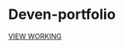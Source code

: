 # Deven-portfolio

<a target="_blank" href="https://deven-portfolio.netlify.app/">VIEW WORKING</a>

